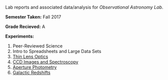 Lab reports and associated data/analysis for  _Observational Astronomy Lab_.

**Semester Taken:** Fall 2017

**Grade Recieved:** A

**Experiments:**
1. Peer-Reviewed Science
1. Intro to Spreadsheets and Large Data Sets
1. [Thin Lens Optics](https://github.com/kaimibk/Course-Work/tree/master/ASTRO%20300L/LAB%203)
1. [CCD Images and Spectroscopy](https://github.com/kaimibk/Course-Work/tree/master/ASTRO%20300L/LAB%204)
1. [Aperture Photometry](https://github.com/kaimibk/Course-Work/tree/master/ASTRO%20300L/LAB%205)
1. [Galactic Redshifts](https://github.com/kaimibk/Course-Work/tree/master/ASTRO%20300L/LAB%206)
